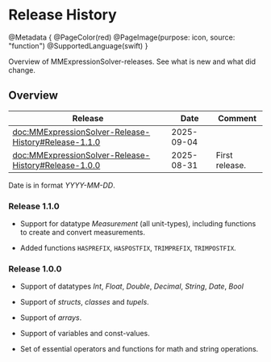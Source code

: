 # Release History

@Metadata {
    @PageColor(red)
    @PageImage(purpose: icon, source: "function") 
    @SupportedLanguage(swift)
}

Overview of MMExpressionSolver-releases. See what is new and what did change.

## Overview

| Release                                                   | Date       | Comment                                              |
|-----------------------------------------------------------|------------|------------------------------------------------------| 
| <doc:MMExpressionSolver-Release-History#Release-1.1.0>    | 2025-09-04 |                                                      |
| <doc:MMExpressionSolver-Release-History#Release-1.0.0>    | 2025-08-31 | First release.                                       |

Date is in format _YYYY-MM-DD_.

### Release 1.1.0

- Support for datatype _Measurement_ (all unit-types), including functions to create and convert measurements.

- Added functions `HASPREFIX`, `HASPOSTFIX`, `TRIMPREFIX`, `TRIMPOSTFIX`.

### Release 1.0.0

- Support of datatypes _Int_, _Float_, _Double_, _Decimal_, _String_, _Date_, _Bool_

- Support of _structs_, _classes_ and _tupels_.

- Support of _arrays_.

- Support of variables and const-values.

- Set of essential operators and functions for math and string operations.
